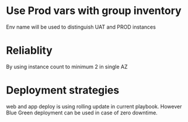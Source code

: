 # Use Prod vars with group inventory
Env name will be used to distinguish UAT and PROD instances

# Reliablity
By using instance count to minimum 2 in single AZ

# Deployment strategies

web and app deploy is using rolling update in current playbook. However Blue Green deployment can be used in case of zero downtime.
